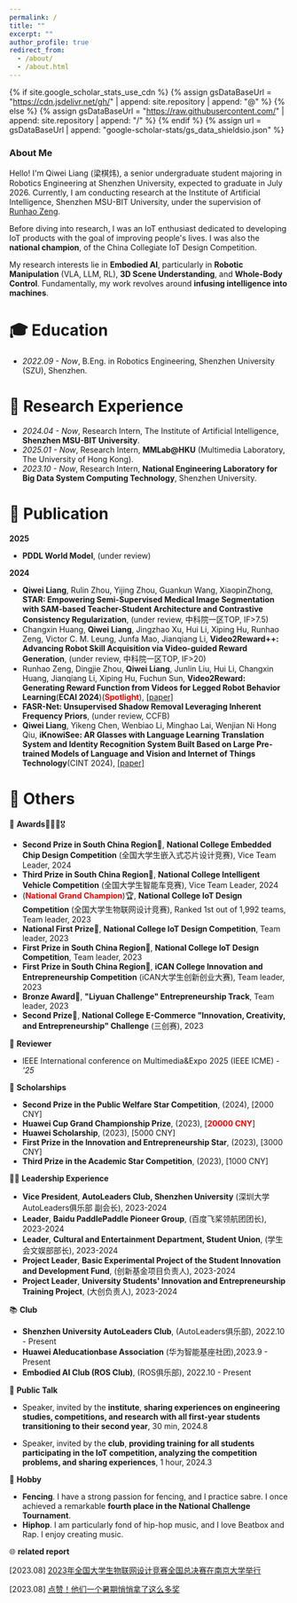 ```yaml
---
permalink: /
title: ""
excerpt: ""
author_profile: true
redirect_from: 
  - /about/
  - /about.html
---
```


{% if site.google_scholar_stats_use_cdn %}
{% assign gsDataBaseUrl = "https://cdn.jsdelivr.net/gh/" | append: site.repository | append: "@" %}
{% else %}
{% assign gsDataBaseUrl = "https://raw.githubusercontent.com/" | append: site.repository | append: "/" %}
{% endif %}
{% assign url = gsDataBaseUrl | append: "google-scholar-stats/gs_data_shieldsio.json" %}

<span class='anchor' id='about-me'></span>

### **About Me**  

Hello! I'm Qiwei Liang (梁棋炜), a senior undergraduate student majoring in Robotics Engineering at Shenzhen University, expected to graduate in July 2026. Currently, I am conducting research at the Institute of Artificial Intelligence, Shenzhen MSU-BIT University, under the supervision of [Runhao Zeng](https://scholar.google.com.sg/citations?user=s3X4YHwAAAAJ&hl=en).  

Before diving into research, I was an IoT enthusiast dedicated to developing IoT products with the goal of improving people's lives. I was also the **national champion**, of the China Collegiate IoT Design Competition.  

My research interests lie in **Embodied AI**, particularly in **Robotic Manipulation** (VLA, LLM, RL), **3D Scene Understanding**, and **Whole-Body Control**. Fundamentally, my work revolves around **infusing intelligence into machines**.  

# 🎓 Education

- *2022.09 - Now*, B.Eng. in Robotics Engineering, Shenzhen University (SZU), Shenzhen.

# 💼 Research Experience

- *2024.04 - Now*, Research Intern, The Institute of Artificial Intelligence, **Shenzhen MSU-BIT University**.
- *2025.01 - Now*, Research Intern, **MMLab@HKU** (Multimedia Laboratory, The University of Hong Kong).
- *2023.10 - Now*, Research Intern, **National Engineering Laboratory for Big Data System Computing Technology**, Shenzhen University.

# 📜 Publication

**2025**

- **PDDL World Model**, (under review)

**2024**

- **Qiwei Liang**, Rulin Zhou, Yijing Zhou, Guankun Wang, XiaopinZhong, **STAR: Empowering Semi-Supervised Medical Image Segmentation with SAM-based Teacher-Student Architecture and Contrastive Consistency Regularization**, (under review, 中科院一区TOP, IF>7.5)
- Changxin Huang, **Qiwei Liang**, Jingzhao Xu, Hui Li, Xiping Hu, Runhao Zeng, Victor C. M. Leung, Junfa Mao, Jianqiang Li, **Video2Reward++: Advancing Robot Skill Acquisition via Video-guided Reward Generation**, (under review, 中科院一区TOP, IF>20)
- Runhao Zeng, Dingjie Zhou, **Qiwei Liang**, Junlin Liu, Hui Li, Changxin Huang, Jianqiang Li, Xiping Hu, Fuchun Sun, **Video2Reward: Generating Reward Function from Videos for Legged Robot Behavior Learning**(**ECAI 2024**)(<span style="color:red;">**Spotlight**</span>), [[paper]](https://arxiv.org/abs/2412.05515)
- **FASR-Net: Unsupervised Shadow Removal Leveraging Inherent Frequency Priors**, (under review, CCFB)
- **Qiwei Liang**, Yikeng Chen, Wenbiao Li, Minghao Lai, Wenjian Ni Hong Qiu, **iKnowiSee: AR Glasses with Language Learning Translation System and Identity Recognition System Built Based on Large Pre-trained Models of Language and Vision and Internet of Things Technology**(CINT 2024), [[paper]](https://link.springer.com/chapter/10.1007/978-981-97-3948-6_2)


# 🌟 Others

🥇 **Awards**🥈🥉🏅🎖️
- **Second Prize in South China Region**🥈, **National College Embedded Chip Design Competition** (全国大学生嵌入式芯片设计竞赛), Vice Team Leader, 2024
- **Third Prize in South China Region**🥉, **National College Intelligent Vehicle Competition** (全国大学生智能车竞赛), Vice Team Leader, 2024
- (<span style="color:red;">**National Grand Champion**</span>)🏆, **National College IoT Design Competition** (全国大学生物联网设计竞赛), Ranked 1st out of 1,992 teams, Team leader, 2023
- **National First Prize**🥇, **National College IoT Design Competition**, Team leader, 2023
- **First Prize in South China Region**🥇, **National College IoT Design Competition**, Team leader, 2023
- **First Prize in South China Region**🥇, **iCAN College Innovation and Entrepreneurship Competition** (iCAN大学生创新创业大赛), Team leader, 2023
- **Bronze Award**🥉, **"Liyuan Challenge" Entrepreneurship Track**, Team leader, 2023
- **Second Prize**🥈, **National College E-Commerce "Innovation, Creativity, and Entrepreneurship" Challenge** (三创赛), 2023
  
📝 **Reviewer**
- lEEE International conference on Multimedia&Expo 2025 (IEEE ICME) - *'25*

💸 **Scholarships**
- **Second Prize in the Public Welfare Star Competition**, (2024), [2000 CNY] 
- **Huawei Cup Grand Championship Prize**, (2023), [<span style="color:red;">**20000 CNY**</span>]
- **Huawei Scholarship**, (2023), [5000 CNY]
- **First Prize in the Innovation and Entrepreneurship Star**, (2023), [3000 CNY] 
- **Third Prize in the Academic Star Competition**, (2023), [1000 CNY] 

🧙‍♂️ **Leadership Experience**
- **Vice President**, **AutoLeaders Club, Shenzhen University** (深圳大学AutoLeaders俱乐部 副会长), 2023-2024
- **Leader**, **Baidu PaddlePaddle Pioneer Group**, (百度飞桨领航团团长), 2023-2024
- **Leader**, **Cultural and Entertainment Department, Student Union**, (学生会文娱部部长), 2023-2024
- **Project Leader**, **Basic Experimental Project of the Student Innovation and Development Fund**, (创新基金项目负责人), 2023-2024
- **Project Leader**, **University Students' Innovation and Entrepreneurship Training Project**, (大创负责人), 2023-2024

📚 **Club**
- **Shenzhen University AutoLeaders Club**, (AutoLeaders俱乐部), 2022.10 - Present
- **Huawei AIeducationbase Association** (华为智能基座社团),2023.9 - Present
- **Embodied AI Club (ROS Club)**, (ROS俱乐部), 2022.10 - Present

🎤 **Public Talk**
- Speaker, invited by the **institute**, **sharing experiences on engineering studies, competitions, and research with all first-year students transitioning to their second year**, 30 min, 2024.8

- Speaker, invited by the **club**, **providing training for all students participating in the IoT competition, analyzing the competition problems, and sharing experiences**, 1 hour, 2024.3

🤺 **Hobby**
- **Fencing**. I have a strong passion for fencing, and I practice sabre. I once achieved a remarkable **fourth place in the National Challenge Tournament**.
- **Hiphop**. I am particularly fond of hip-hop music, and I love Beatbox and Rap. I enjoy creating music.

🌐 **related report**

[2023.08] [2023年全国大学生物联网设计竞赛全国总决赛在南京大学举行](https://www.nju.edu.cn/info/3341/337591.htm)

[2023.08] [点赞！他们一个暑期悄悄拿了这么多奖](https://mp.weixin.qq.com/s/z2NMzX9Zm_z40wsDLPaDZg)


